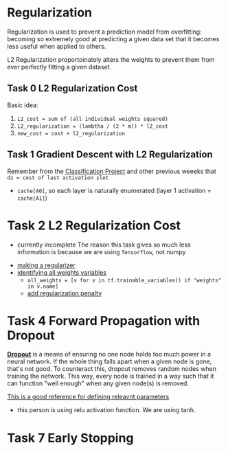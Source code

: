 # Regularization

Regularization is used to prevent a prediction model from overfitting: becoming so extremely good at predicting a given data set that it becomes less useful when applied to others.

L2 Regularization proportoinately alters the weights to prevent them from ever perfectly fitting a given dataset.

## Task 0 L2 Regularization Cost

Basic idea:
1. `L2_cost = sum of (all individual weights squared)`
2. `L2_regularization = (lambtha / (2 * m)) * l2_cost`
3. `new_cost = cost + l2_regularization`

## Task 1 Gradient Descent with L2 Regularization

Remember from the [Classification Project](https://github.com/Jabulani-N/atlas-machine_learning/blob/main/supervised_learning/classification/13-neural_network.py) and other previous weeeks that `dz = cost of last activation slot`
*  `cache[A0]`, so each layer is naturally enumerated (layer 1 activation = `cache[A1]`)

# Task 2 L2 Regularization Cost
- currently incomplete
The reason this task gives so much less information is because we are using `Tensorflow`, not numpy

* [making a regularizer](https://www.tensorflow.org/api_docs/python/tf/keras/regularizers/L2)
* [identifying all weights variables](https://www.tensorflow.org/api_docs/python/tf/compat/v1/trainable_variables)
  * `all_weights = [v for v in tf.trainable_variables() if "weights" in v.name]`
  * [add regularization penalty](https://www.typeerror.org/docs/tensorflow~1.15/contrib/layers/apply_regularization)

# Task 4 Forward Propagation with Dropout
**[Dropout](https://www.cs.toronto.edu/~hinton/absps/JMLRdropout.pdf)** is a means of ensuring no one node holds too much power in a neural network. If the whole thing falls apart when a given node is gone, that's not good. To counteract this, dropout removes random nodes when training the network. This way, every node is trained in a way such that it can function "well enough" when any given node(s) is removed.

[This is a good reference for defining releavnt parameters](https://stackoverflow.com/questions/46205516/forward-propagation-with-dropout)
* this person is using relu activation function. We are using tanh.

# Task 7 Early Stopping
